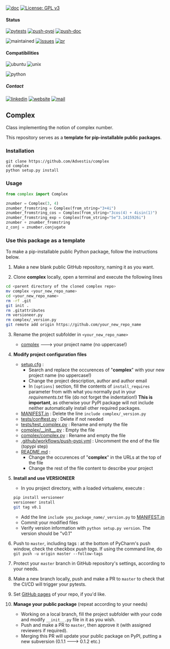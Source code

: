 [![doc](https://img.shields.io/badge/-Documentation-blue)](https://advestis.github.io/complex)
[![License: GPL v3](https://img.shields.io/badge/License-GPL%20v3-blue.svg)](https://www.gnu.org/licenses/gpl-3.0)

#### Status
[![pytests](https://github.com/Advestis/complex/actions/workflows/pull-request.yml/badge.svg)](https://github.com/Advestis/complex/actions/workflows/pull-request.yml)
[![push-pypi](https://github.com/Advestis/complex/actions/workflows/push-pypi.yml/badge.svg)](https://github.com/Advestis/complex/actions/workflows/push-pypi.yml)
[![push-doc](https://github.com/Advestis/complex/actions/workflows/push-doc.yml/badge.svg)](https://github.com/Advestis/complex/actions/workflows/push-doc.yml)

![maintained](https://img.shields.io/badge/Maintained%3F-yes-green.svg)
[![issues](https://img.shields.io/github/issues/Advestis/complex.svg)](https://github.com/Advestis/complex/issues)
[![pr](https://img.shields.io/github/issues-pr/Advestis/complex.svg)](https://github.com/Advestis/complex/pulls)


#### Compatibilities
![ubuntu](https://img.shields.io/badge/Ubuntu-supported--tested-success)
![unix](https://img.shields.io/badge/Other%20Unix-supported--untested-yellow)

![python](https://img.shields.io/pypi/pyversions/complex)


##### Contact
[![linkedin](https://img.shields.io/badge/LinkedIn-Advestis-blue)](https://www.linkedin.com/company/advestis/)
[![website](https://img.shields.io/badge/website-Advestis.com-blue)](https://www.advestis.com/)
[![mail](https://img.shields.io/badge/mail-maintainers-blue)](mailto:pythondev@advestis.com)

## Complex

Class implementing the notion of complex number.

This repository serves as a **template for pip-installable public packages**.

### Installation

```
git clone https://github.com/Advestis/complex
cd complex
python setup.py install
```

### Usage

```python
from complex import Complex

znumber = Complex(3, 4)
znumber_fromstring = Complex(from_string="3+4i")
znumber_fromstring_cos = Complex(from_string="3cos(4) + 4isin(1)")
znumber_fromstring_exp = Complex(from_string="5e^3.1415926i")
znumber + znumber_fromstring
z_conj = znumber.conjugate
```

### Use this package as a template

To make a pip-installable public Python package, follow the instructions below.

1. Make a new blank public GitHub repository, naming it as you want.


2. Clone **complex** locally, open a terminal and execute the following lines

```bash
cd <parent directory of the cloned complex repo>
mv complex <your_new_repo_name>
cd <your_new_repo_name>
rm -rf .git
git init .
rm .gitattributes
rm versioneer.py
rm complex/_version.py
git remote add origin https://github.com/your_new_repo_name
```

3. Rename the project subfolder in `<your_new_repo_name>`
   * [complex](complex) ---> your project name (no uppercase!)


4. **Modify project configuration files**
   * [setup.cfg](setup.cfg) :
     - Search and replace the occurences of "**complex**" with your new project name (no uppercase!)
     - Change the project description, author and author email
     - In `[options]` section, fill the contents of `install_requires` parameter from
       with what you normally put in your *requirements.txt* file
       (do not forget the indentation!) **This is important**, as otherwise your PyPI package will not include
       neither automatically install other required packages.
   * [MANIFEST.in](MANIFEST.in) : Delete the line `include complex/_version.py`
   * [tests/conftest.py](tests/conftest.py) : Delete if not needed
   * [tests/test_complex.py](tests/test_complex.py) : Rename and empty the file
   * [complex/\_\_init\_\_.py](complex/__init__.py) : Empty the file
   * [complex/complex.py](complex/complex.py) : Rename and empty the file
   * [.github/workflows/push-pypi.yml](.github/workflows/push-pypi.yml) : Uncomment the end of the file (*topypi* step)
   * [README.md](README.md) :
     - Change the occurences of "**complex**" in the URLs at the top of the file
     - Change the rest of the file content to describe your project


5. **Install and use VERSIONEER**
   * In you project directory, with a loaded virtualenv, execute :
   ```bash
   pip install versioneer
   versioneer install
   git tag v0.1
   ```
   * Add the line `include you_package_name/_version.py` to [MANIFEST.in](MANIFEST.in)
   * Commit your modified files
   * Verify version information with `python setup.py version`. The version should be "v0.1"


6. Push to `master`, including tags : at the bottom of PyCharm's push window, check the checkbox *push tags*.
   If using the command line, do `git push -u origin master --follow-tags`


7. Protect your `master` branch in GitHub repository's settings, according to your needs.


8. Make a new branch locally, push and make a PR to `master` to check that the CI/CD will trigger your pytests.


9. Set [GitHub pages](https://pages.github.com/) of your repo, if you'd like.


10. **Manage your public package** (repeat according to your needs)
    * Working on a local branch, fill the project subfolder with your code and modify `__init__.py` file in it 
    as you wish.
    * Push and make a PR to `master`, then approve it (with assigned reviewers if required).
    * Merging this PR will update your public package on PyPI, putting a new subversion (0.1.1 ---> 0.1.2 etc.)
